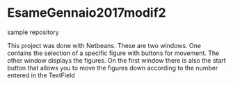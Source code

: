 # EsameGennaio2017modif2
sample repository

This project was done with Netbeans. These are two windows. 
One contains the selection of a specific figure with buttons for movement. 
The other window displays the figures. On the first window there is also 
the start button that allows you to move the figures down according to the 
number entered in the TextField

